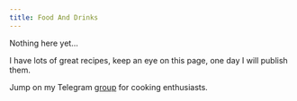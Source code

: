```yaml
---
title: Food And Drinks
---
```

<p>Nothing here yet...</p>
<p>I have lots of great recipes, keep an eye on this page, one day I will publish them.</p>
<p>Jump on my Telegram <a href="https://t.me/genteincucina" target="_blank">group</a> for cooking enthusiasts.</p>